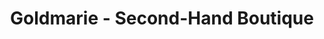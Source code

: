 ---
title: "Goldmarie - Second-Hand Boutique"
url: /st-gallen/goldmarie-second-hand-boutique/
shop: Kleidung
---